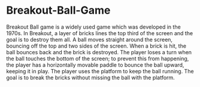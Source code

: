 # Breakout-Ball-Game
Breakout Ball game is a widely used game which was developed in the 1970s. In Breakout, a layer of bricks lines the top third of the screen and the goal is to destroy them all. A ball moves straight around the screen, bouncing off the top and two sides of the screen. When a brick is hit, the ball bounces back and the brick is destroyed. The player loses a turn when the ball touches the bottom of the screen; to prevent this from happening, the player has a horizontally movable paddle to bounce the ball upward, keeping it in play. The player uses the platform to keep the ball running. The goal is to break the bricks without missing the ball with the platform.  
